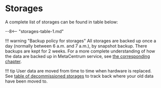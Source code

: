# Storages

A complete list of storages can be found in table below:

--8<-- "storages-table-1.md"

!!! warning "Backup policy for storages"
    All storages are backed up once a day (normally between 6 a.m. and 7 a.m.), by  snapshot backup. There backups are kept for 2 weeks. For a more complete understanding of how the data are backed up in MetaCentrum service, see [the corresponding chapter](../../../data/metacentrum-backup).  

!!! tip
    User data are moved from time to time when hardware is replaced. See [table of decommissioned storages](../../../computing/infrastructure/decommissioned-storages) to track back where your old data have been moved to.
